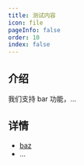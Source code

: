 ```yaml
---
title: 测试内容
icon: file
pageInfo: false
order: 10
index: false
---
```


## 介绍

我们支持 bar 功能，...

## 详情

- [baz](baz.md)
- ...
